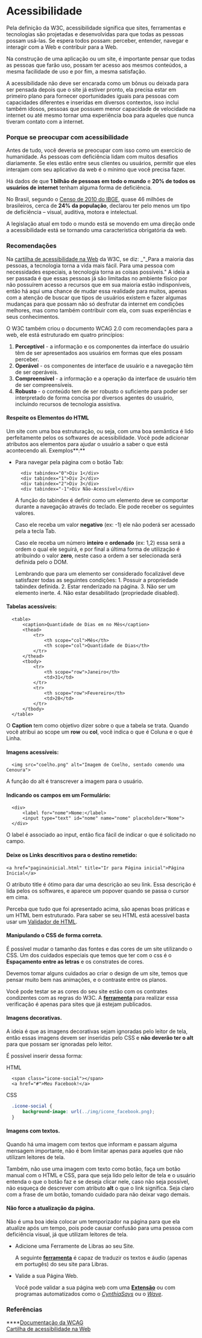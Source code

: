 # Acessibilidade

Pela definição da W3C, acessibilidade significa que sites, ferramentas e tecnologias são projetadas e desenvolvidas para que todas as pessoas possam usá-las. Se espera todos possam: perceber, entender, navegar e interagir com a Web e contribuir para a Web.

Na construção de uma aplicação ou um site, é importante pensar que todas as pessoas que farão uso, possam ter acesso aos mesmos conteúdos, a mesma facilidade de uso e por fim, a mesma satisfação. 

A acessibilidade não deve ser encarada como um bônus ou deixada para ser pensada depois que o site já estiver pronto, ela precisa estar em primeiro plano para fornecer oportunidades iguais para pessoas com capacidades diferentes e inseridas em diversos contextos, isso inclui também idosos, pessoas que possuem menor capacidade de velocidade na internet ou até mesmo tornar uma experiência boa para aqueles que nunca tiveram contato com a internet.

### Porque se preocupar com acessibilidade

Antes de tudo, você deveria se preocupar com isso como um exercício de humanidade. As pessoas com deficiência lidam com muitos desafios diariamente. Se eles estão entre seus clientes ou usuários, permitir que eles interajam com seu aplicativo da web é o mínimo que você precisa fazer.

Há dados de que **1 bilhão de pessoas em todo o mundo** e **20% de todos os usuários de internet** tenham alguma forma de deficiência.

No Brasil, segundo o [Censo de 2010 do IBGE](https://educa.ibge.gov.br/jovens/conheca-o-brasil/populacao/20551-pessoas-com-deficiencia.html), quase 46 milhões de brasileiros, cerca de **24% da população**, declarou ter pelo menos um tipo de deficiência – visual, auditiva, motora e intelectual.

A legislação atual em todo o mundo está se movendo em uma direção onde a acessibilidade está se tornando uma característica obrigatória da web.

### Recomendações

Na [cartilha de acessibilidade na Web](http://www.w3c.br/pub/Materiais/PublicacoesW3C/cartilha-w3cbr-acessibilidade-web-fasciculo-I.html) da W3C, se diz: _"_Para a maioria das pessoas, a tecnologia torna a vida mais fácil. Para uma pessoa com necessidades especiais, a tecnologia torna as coisas possíveis." A ideia a ser passada é que essas pessoas já são limitadas no ambiente físico por não possuírem acesso a recursos que em sua maioria estão indisponíveis, então há aqui uma chance de mudar essa realidade para muitos, apenas com a atenção de buscar que tipos de usuários existem e fazer algumas mudanças para que possam não só desfrutar da internet em condições melhores, mas como também contribuir com ela, com suas experiências e seus conhecimentos.

O W3C também criou o documento WCAG 2.0 com recomendações para a web, ele está estruturado em quatro princípios:

1. **Perceptível** - a informação e os componentes da interface do usuário têm de ser apresentados aos usuários em formas que eles possam perceber.
2. **Operável** - os componentes de interface de usuário e a navegação têm de ser operáveis. 
3. **Compreensível** - a informação e a operação da interface de usuário têm de ser compreensíveis. 
4. **Robusto** - o conteúdo tem de ser robusto o suficiente para poder ser interpretado de forma concisa por diversos agentes do usuário, incluindo recursos de tecnologia assistiva.

#### Respeite os Elementos do HTML

Um site com uma boa estruturação, ou seja, com uma boa semântica é lido perfeitamente pelos os softwares de acessibilidade. Você pode adicionar atributos aos elementos para ajudar o usuário a saber o que está acontecendo ali. Exemplos**:**

* Para navegar pela página com o botão Tab:

  ```markup
    <div tabindex="0">Div 1</div>
    <div tabindex="1">Div 2</div>
    <div tabindex="2">Div 3</div>
    <div tabindex="-1">Div Não-Acessível</div>
  ```

  A função do tabindex é definir como um elemento deve se comportar durante a navegação através do teclado. Ele pode receber os seguintes valores.

  Caso ele receba um valor **negativo** \(ex: -1\) ele não poderá ser acessado pela a tecla Tab.

  Caso ele receba um número **inteiro** e **ordenado** \(ex: 1,2\) essa será a ordem o qual ele seguirá, e por final a última forma de utilização é atribuindo o valor **zero**, neste caso a ordem a ser selecionada será definida pelo o DOM.

  Lembrando que para um elemento ser considerado focalizável deve satisfazer todas as seguintes condições: 1. Possuir a propriedade tabindex definida. 2. Estar renderizado na página. 3. Não ser um elemento inerte. 4. Não estar desabilitado \(propriedade disabled\).

#### Tabelas acessíveis:

```markup
  <table>
      <caption>Quantidade de Dias em no Mês</caption>
      <thead>
          <tr>
              <th scope="col">Mês</th>
              <th scope="col">Quantidade de Dias</th>
          </tr>
      </thead>
      <tbody>
          <tr>
              <th scope="row">Janeiro</th>
              <td>31</td>
          </tr>
          <tr>
              <th scope="row">Fevereiro</th>
              <td>28</td>
          </tr>
      </tbody>
  </table>
```

O **Caption** tem como objetivo dizer sobre o que a tabela se trata. Quando você atribui ao scope um **row** ou **col**, você indica o que é Coluna e o que é Linha.

#### Imagens acessíveis:

```markup
  <img src="coelho.png" alt="Imagem de Coelho, sentado comendo uma Cenoura">
```

A função do alt é transcrever a imagem para o usuário.

#### Indicando os campos em um Formulário:

```markup
  <div>
      <label for="nome">Nome:</label>
      <input type="text" id="nome" name="nome" placeholder="Nome">
  </div>
```

O label é associado ao input, então fica fácil de indicar o que é solicitado no campo.

#### Deixe os Links descritivos para o destino remetido:

```markup
<a href="paginainicial.html" title="Ir para Página inicial">Página Inicial</a>
```

O atributo title é ótimo para dar uma descrição ao seu link. Essa descrição é lida pelos os softwares, e aparece um popover quando se passa o cursor em cima.

Perceba que tudo que foi apresentado acima, são apenas boas práticas e um HTML bem estruturado. Para saber se seu HTML está acessível basta usar um [Validador de HTML](https://achecker.ca/checker/index.php).

#### Manipulando o CSS de forma correta.

É possível mudar o tamanho das fontes e das cores de um site utilizando o CSS. Um dos cuidados especiais que temos que ter com o css é o **Espaçamento entre as letras** e os constrates de cores.

Devemos tomar alguns cuidados ao criar o design de um site, temos que pensar muito bem nas animações, e o contraste entre os planos.

Você pode testar se as cores do seu site estão com os contrates condizentes com as regras do W3C. A [**ferramenta**](http://www.checkmycolours.com/) para realizar essa verificação é apenas para sites que já estejam publicados.

#### Imagens decorativas.

A ideia é que as imagens decorativas sejam ignoradas pelo leitor de tela, então essas imagens devem ser inseridas pelo CSS e **não deverão ter o alt** para que possam ser ignoradas pelo leitor.

É possível inserir dessa forma:

HTML

```markup
  <span class="icone-social"></span>
  <a href="#">Meu Facebook!</a>
```

CSS

```css
  .icone-social {
      background-image: url(../img/icone_facebook.png);
  }
```

#### Imagens com textos.

Quando há uma imagem com textos que informam e passam alguma mensagem importante, não é bom limitar apenas para aqueles que não utilizam leitores de tela.

Também, não use uma imagem com texto como botão, faça um botão manual com o HTML e CSS, para que seja lido pelo leitor de tela e o usuário entenda o que o botão faz e se deseja clicar nele, caso não seja possível, não esqueça de descrever com atributo **alt** o que o link significa. Seja claro com a frase de um botão, tomando cuidado para não deixar vago demais.

#### Não force a atualização da página.

Não é uma boa ideia colocar um temporizador na página para que ela atualize após um tempo, pois pode causar confusão para uma pessoa com deficiência visual, já que utilizam leitores de tela.

* Adicione uma Ferramente de Libras ao seu Site.

  A seguinte [**ferramenta**](http://www.prodeaf.net) é capaz de traduzir os textos e áudio \(apenas em portugês\) do seu site para Libras.

* Valide a sua Página Web.

  Você pode validar a sua página web com uma [**Extensão**](https://goo.gl/Y2bEwC) ou com programas automatizados como o [_CynthiaSays_](http://www.cynthiasays.com/) ou o [_Wave_](http://wave.webaim.org/).

### Referências

\*\*\*\*[Documentação da WCAG](https://www.w3.org/Translations/WCAG20-pt-br/)  
[Cartilha de acessibilidade na Web](http://www.w3c.br/pub/Materiais/PublicacoesW3C/cartilha-w3cbr-acessibilidade-web-fasciculo-I.html) 

